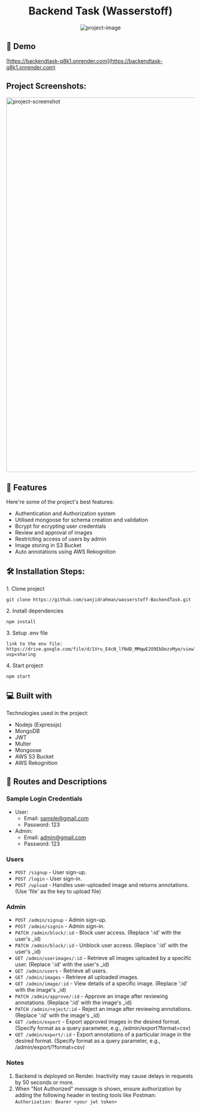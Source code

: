 <h1 align="center" id="title">Backend Task (Wasserstoff)</h1>

<p align="center"><img src="https://socialify.git.ci/sanjidrahman/wasserstoff-BackendTask/image?font=Source%20Code%20Pro&amp;language=1&amp;name=1&amp;owner=1&amp;pattern=Formal%20Invitation&amp;theme=Dark" alt="project-image"></p>

<h2>🚀 Demo</h2>

[https://backendtask-q8k1.onrender.com](https://backendtask-q8k1.onrender.com)


<h2>Project Screenshots:</h2>

<img src="https://wsmtbucket.s3.ap-south-1.amazonaws.com/server.png" alt="project-screenshot" width="1000" height="1000/">
  
<h2>🧐 Features</h2>

Here're some of the project's best features:

*   Authentication and Authorization system
*   Utilised mongoose for schema creation and validation
*   Bcrypt for ecrypting user credentials
*   Review and approval of images
*   Restricting access of users by admin
*   Image storing in S3 Bucket
*   Auto annotations using AWS Rekognition

<h2>🛠️ Installation Steps:</h2>

<p>1. Clone project</p>

```
git clone https://github.com/sanjidrahman/wasserstoff-BackendTask.git
```

<p>2. Install dependencies</p>

```
npm install
```

<p>3. Setup .env file</p>

```
link to the env file: https://drive.google.com/file/d/1Vru_E4cN_lfNdD_MMqwE2O9EbDezvMye/view?usp=sharing
```

<p>4. Start project</p>

```
npm start
```

  
  
<h2>💻 Built with</h2>

Technologies used in the project:

*   Nodejs (Expressjs)
*   MongoDB
*   JWT
*   Multer
*   Mongoose
*   AWS S3 Bucket
*   AWS Rekognition

<h2>🔗 Routes and Descriptions</h2>

### Sample Login Credentials
* User:
  - Email: sample@gmail.com
  - Password: 123
* Admin:
  - Email: admin@gmail.com
  - Password: 123

### Users
* `POST /signup` - User sign-up.
* `POST /login` - User sign-in.
* `POST /upload` - Handles user-uploaded image and returns annotations. (Use 'file' as the key to upload file)

### Admin
* `POST /admin/signup` - Admin sign-up.
* `POST /admin/signin` - Admin sign-in.
* `PATCH /admin/block/:id` - Block user access. (Replace ':id' with the user's _id)
* `PATCH /admin/block/:id` - Unblock user access. (Replace ':id' with the user's _id)
* `GET /admin/userimages/:id` -  Retrieve all images uploaded by a specific user. (Replace ':id' with the user's _id)
* `GET /admin/users` -  Retrieve all users.
* `GET /admin/images` - Retrieve all uploaded images.
* `GET /admin/image/:id` -  View details of a specific image. (Replace ':id' with the image's _id)
* `PATCH /admin/approve/:id` - Approve an image after reviewing annotations. (Replace ':id' with the image's _id)
* `PATCH /admin/reject/:id` -  Reject an image after reviewing annotations. (Replace ':id' with the image's _id)
* `GET /admin/export` - Export approved images in the desired format. (Specify format as a query parameter, e.g., /admin/export?format=csv)
* `GET /admin/export/:id` - Export annotations of a particular image in the desired format. (Specify format as a query parameter, e.g., /admin/export/<id>?format=csv)

### Notes
1. Backend is deployed on Render. Inactivity may cause delays in requests by 50 seconds or more.
2. When "Not Authorized" message is shown, ensure authorization by adding the following header in testing tools like Postman: `Authorization: Bearer <your jwt token>`
